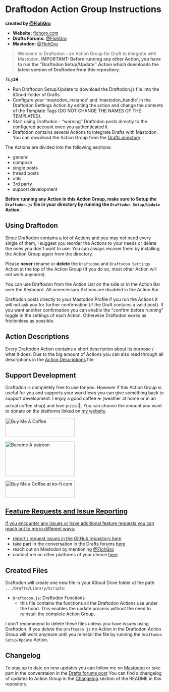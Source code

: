 # Draftodon Action Group Instructions

**created by [@FlohGro](https://social.lol/@flohgro)**

- **Website:** [flohgro.com](https://flohgro.com)  
- **Drafts Forums:** [@FlohGro](https://forums.getdrafts.com/u/flohgro/summary)
- **Mastodon:** [@FlohGro](https://social.lol/@flohgro)

> Welcome to Draftodon - an Action Group for Draft to integrate with Mastodon.
> **IMPORTANT: Before running any other Action, you have to run the "Draftodon Setup/Update" Action which downloads the latest version of Draftodon from this repository.**

**TL;DR**

- Run Draftodon Setup/Update to download the Draftodon.js file into the iCloud Folder of Drafts
- Configure your 'mastodon_instance' and 'mastodon_handle' in the Draftodon Settings Action by editing the action and change the contents of the Template Tags (DO NOT CHANGE THE NAMES OF THE TEMPLATES).
- Start using Draftodon - “warning” Draftodon posts directly to the configured account once you authenticated it
- Draftodon contains several Actions to integrate Drafts with Mastodon. You can download the Action Group from the [Drafts directory](https://directory.getdrafts.com/g/2GL)

The Actions are divided into the following sections:

- general
- compose
- single posts
- thread posts
- utils
- 3rd party
- support development

**Before running any Action in this Action Group, make sure to Setup the `Draftodon.js` file in your directory by running the `Draftodon Setup/Update` Action.**

## Using Draftodon

Since Draftodon contains a lot of Actions and you may not need every single of them, I suggest you reorder the Actions to your needs or delete the ones you don't want to use. You can always recover them by installing the Action Group again from the directory.

Please **never** rename or **delete** the `Draftodon` and `Draftodon Settings` Action at the top of the Action Group (If you do so, most other Action will not work anymore).

You can use Draftodon from the Action List on the side or in the Action Bar over the Keyboard. All unnecessary Actions are disabled in the Action Bar.

Draftodon posts directly to your Mastodon Profile if you run the Actions it will not ask you for further confirmation (if the Draft contains a valid post). If you want another confirmation you can enable the "confirm before running" toggle in the settings of each Action. Otherwise Draftodon works as frictionless as possible.

## Action Descriptions

Every Draftodon Action contains a short description about its purpose / what it does. Due to the big amount of Actions you can also read through all descriptions in the [Action Descriptions](https://github.com/FlohGro-dev/Draftodon/blob/main/Action%20Descriptions.md) file.

## Support Development

Draftodon is completely free to use for you. However if this Action Group is useful for you and supports your workflows you can give something back to support development.
I enjoy a good coffee ☕️ (weather at home or in an actual coffee shop) and love pizza 🍕.
You can choose the amount you want to donate on the platforms linked on [my website](https://flohgro.com/donate/).

<a href="https://www.buymeacoffee.com/flohgro" target="_blank"><img src="https://cdn.buymeacoffee.com/buttons/v2/default-blue.png" alt="Buy Me A Coffee" style="height: 60px !important;width: 220px !important;" ></a>

<a href="https://www.patreon.com/flohgro" target="_blank"><img src="https://user-images.githubusercontent.com/13785667/162812708-55b96cdc-8c32-4433-a340-6dd4c1f7326d.jpg" alt="Become A patreon" style="height: 110px !important;width: 220px !important;" ></a>

<a href='https://ko-fi.com/flohgro' target='_blank'><img height='35' style='border:0px;height:55px;width:220px' src='https://az743702.vo.msecnd.net/cdn/kofi1.png?v=0' border='0' alt='Buy Me a Coffee at ko-fi.com' />

## Feature Requests and Issue Reporting

If you encounter any issues or have additional feature requests you can reach out to me in different ways:

- report / request issues in the GitHub repository [here](https://github.com/FlohGro-dev/Draftodon/issues)
- take part in the conversation in the Drafts forums [here](https://forums.getdrafts.com/t/draftodon-a-drafts-action-group-for-mastodon/13962)
- reach out on Mastodon by mentioning [@FlohGro](https://social.lol/@flohgro)
- contact me on other platforms of your choice [here](https://flohgro.com/contactme)

## Created Files

Draftodon will create one new file in your iCloud Drive folder at the path `.../Drafts/Library/Scripts`:

- `Draftodon.js`: Draftodon Functions
  - this file contains the functions all the Draftodon Actions use under the hood. This enables the update process without the need to reinstall the complete Action Group.

I don't recommend to delete these files unless you have issues using Draftodon. If you delete the `Draftodon.js` no Action in the Draftodon Action Group will work anymore until you reinstall the file by running the `Draftodon Setup/Update` Action.

## Changelog

To stay up to date on new updates you can follow me on [Mastodon](https://social.lol/@flohgro) or take part in the converstaion in the [Drafts forums post]()
You can find a changelog of updates to Action Group in the [Changelog](https://github.com/FlohGro-dev/Draftodon#changelog) section of the README in this repository.
